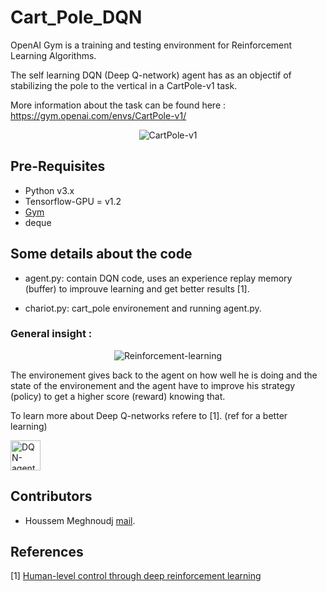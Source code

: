 # Cart_Pole_DQN
OpenAI Gym is a training and testing environment for Reinforcement Learning Algorithms.

The self learning DQN (Deep Q-network) agent has as an objectif of stabilizing the pole to the vertical in a CartPole-v1 task.

More information about the task can be found here : https://gym.openai.com/envs/CartPole-v1/

<p align="center">
  <img src="https://cdn-images-1.medium.com/max/1600/1*oMSg2_mKguAGKy1C64UFlw.gif" alt="CartPole-v1" />
</p>

## Pre-Requisites
* Python v3.x
* Tensorflow-GPU = v1.2
* [Gym](https://github.com/openai/gym)
* deque

## Some details about the code
* agent.py: contain DQN code, uses an experience replay memory (buffer) to improuve learning and get better results [1].

* chariot.py: cart_pole environement and running agent.py. 

### General insight :
<p align="center">
  <img src="https://user-images.githubusercontent.com/48867769/91853305-495cf380-ec62-11ea-95ff-c535914ad51d.jpg" alt="Reinforcement-learning" />
</p>

The environement gives back to the agent on how well he is doing and the state of the environement and the agent have to improve his strategy (policy) to get a higher score (reward) knowing that.

To learn more about Deep Q-networks refere to [1]. (ref for a better learning)

<img src="https://user-images.githubusercontent.com/48867769/91851317-3e549400-ec5f-11ea-8015-88931e568863.png" alt="DQN-agent" width="48" />

## Contributors
* Houssem Meghnoudj [mail](mailto:houssem.meghnoudj@gmail.com).

## References
[1] [Human-level control through deep reinforcement learning](https://www.nature.com/articles/nature14236)
